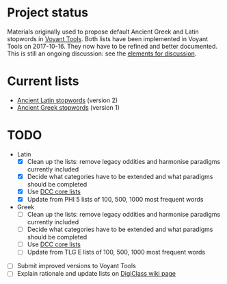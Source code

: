 # Project status

Materials originally used to propose default Ancient Greek and Latin stopwords in [Voyant Tools](http://voyant-tools.org/). Both lists have been implemented in Voyant Tools on 2017-10-16. They now have to be refined and better documented. This is still an ongoing discussion: see the [elements for discussion](https://github.com/aurelberra/stopwords/blob/master/elements_for_discussion.md).

# Current lists

* [Ancient Latin stopwords](https://github.com/aurelberra/stopwords/blob/master/stopwords_latin.txt) (version 2)
* [Ancient Greek stopwords](https://github.com/aurelberra/stopwords/blob/master/stopwords_greek.txt) (version 1)

# TODO

* Latin
    * [x] Clean up the lists: remove legacy oddities and harmonise paradigms currently included
    * [x] Decide what categories have to be extended and what paradigms should be completed
    * [x] Use [DCC core lists](http://dcc.dickinson.edu/vocab/core-vocabulary)
    * [x] Update from PHI 5 lists of 100, 500, 1000 most frequent words

* Greek
    * [ ] Clean up the lists: remove legacy oddities and harmonise paradigms currently included
    * [ ] Decide what categories have to be extended and what paradigms should be completed
    * [ ] Use [DCC core lists](http://dcc.dickinson.edu/vocab/core-vocabulary)
    * [ ] Update from TLG E lists of 100, 500, 1000 most frequent words

* [ ] Submit improved versions to Voyant Tools
* [ ] Explain rationale and update lists on [DigiClass wiki page](http://wiki.digitalclassicist.org/Stopwords_for_Greek_and_Latin)

